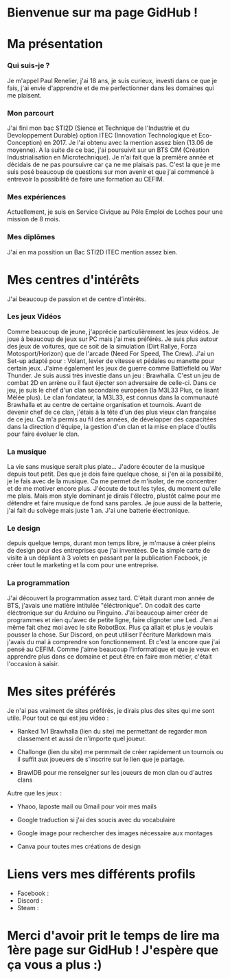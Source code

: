 # Bienvenue sur ma page GidHub !
# Ma présentation

### Qui suis-je ?

Je m'appel Paul Renelier, j'ai 18 ans, je suis curieux, investi dans ce que je fais, j'ai envie d'apprendre et de me perfectionner dans les domaines qui me plaisent.
### Mon parcourt

J'ai fini mon bac STI2D (Sience et Technique de l'Industrie et du Devoloppement Durable) option ITEC (Innovation Technologique et Eco-Conception) en 2017. Je l'ai obtenu avec la mention assez bien (13.06 de moyenne).
A la suite de ce bac, j'ai poursuivit sur un BTS CIM (Création Industrialisation en Microtechnique). Je n'ai fait que la première année et décidais de ne pas poursuivre car ça ne me plaisais pas.
C'est la que je me suis posé beaucoup de questions sur mon avenir et que j'ai commencé à entrevoir la possibilité de faire une formation au CEFIM.
### Mes expériences

Actuellement, je suis en Service Civique au Pôle Emploi de Loches pour une mission de 8 mois. 
### Mes diplômes

J'ai en ma possition un Bac STI2D ITEC mention assez bien.

# Mes centres d'intérêts

J'ai beaucoup de passion et de centre d'intérêts.
### Les jeux Vidéos

Comme beaucoup de jeune, j'apprécie particulièrement les jeux vidéos.
Je joue à beaucoup de jeux sur PC mais j'ai mes préférés. Je suis plus autour des jeux de voitures, que ce soit de la simulation (Dirt Rallye, Forza Motosport/Horizon) que de l'arcade (Need For Speed, The Crew). J'ai un Set-up adapté pour : Volant, levier de vitesse et pédales ou manette pour certain jeux.
J'aime également les jeux de guerre comme Battlefield ou War Thunder.
Je suis aussi très investie dans un jeu : Brawhalla. C'est un jeu de combat 2D en arrène ou il faut éjecter son adversaire de celle-ci. Dans ce jeu, je suis le chef d'un clan secondaire européen (la M3L33 Plus, ce lisant Mélée plus). Le clan fondateur, la M3L33, est connus dans la communauté Brawhalla et au centre de certaine organisation et tournois. Avant de devenir chef de ce clan, j'étais à la tête d'un des plus vieux clan française de ce jeu. Ca m'a permis au fil des années, de développer des capacitées dans la direction d'équipe, la gestion d'un clan et la mise en place d'outils pour faire évoluer le clan.
### La musique

La vie sans musique serait plus plate...
J'adore écouter de la musique depuis tout petit. Des que je dois faire quelque chose, si j'en ai la possibilité, je le fais avec de la musique. Ca me permet de m'isoler, de me concentrer et de me motiver encore plus.
J'écoute de tout les tyles, du moment qu'elle me plais. Mais mon style dominant je dirais l'électro, plustôt calme pour me détendre et faire musique de fond sans paroles.
Je joue aussi de la batterie, j'ai fait du solvège mais juste 1 an. J'ai une batterie électronique.
### Le design

depuis quelque temps, durant mon temps libre, je m'mause à créer pleins de design pour des entreprises que j'ai inventées. De la simple carte de visite à un dépliant à 3 volets en passant par la publication Facbook, je créer tout le marketing et la com pour une entreprise.

### La programmation 

J'ai découvert la programmation assez tard. C'était durant mon année de BTS, j'avais une matière intitulée "éléctronique". On codait des carte éléctronique sur du Arduino ou Pinguino. J'ai beaucoup aimer créer de programmes et rien qu'avec de petite ligne, faire clignoter une Led. J'en ai même fait chez moi avec le site RobotBox.
Plus ça allait et plus je voulais pousser la chose. Sur Discord, on peut utiliser l'écriture Markdown mais j'avais du mal à comprendre son fonctionnement. Et c'est la encore que j'ai pensé au CEFIM. Comme j'aime beaucoup l'informatique et que je veux en apprendre plus dans ce domaine et peut être en faire mon métier, c'était l'occasion à saisir.

# Mes sites préférés

Je n'ai pas vraiment de sites préférés, je dirais plus des sites qui me sont utile.
Pour tout ce qui est jeu video :

- Ranked 1v1 Brawhalla (lien du site) me permettant de regarder mon classement et aussi de n'importe quel joueur.

- Challonge (lien du site) me permmait de créer rapidement un tournois ou il suffit aux joueuers de s'inscrire sur le lien que je partage.

- BrawlDB pour me renseigner sur les joueurs de mon clan ou d'autres clans

Autre que les jeux :

- Yhaoo, laposte mail ou Gmail pour voir mes mails

- Google traduction si j'ai des soucis avec du vocabulaire

- Google image pour rechercher des images nécessaire aux montages

- Canva pour toutes mes créations de design
# Liens vers mes différents profils 

- Facebook :
- Discord :
- Steam :


# Merci d'avoir prit le temps de lire ma 1ère page sur GidHub ! J'espère que ça vous a plus :)
